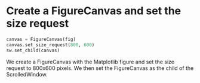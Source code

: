 # Create a FigureCanvas and set the size request

```python
canvas = FigureCanvas(fig)
canvas.set_size_request(800, 600)
sw.set_child(canvas)
```

We create a FigureCanvas with the Matplotlib figure and set the size request to 800x600 pixels. We then set the FigureCanvas as the child of the ScrolledWindow.
